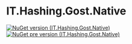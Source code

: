 # IT.Hashing.Gost.Native
[![NuGet version (IT.Hashing.Gost.Native)](https://img.shields.io/nuget/v/IT.Hashing.Gost.Native.svg)](https://www.nuget.org/packages/IT.Hashing.Gost.Native)
[![NuGet pre version (IT.Hashing.Gost.Native)](https://img.shields.io/nuget/vpre/IT.Hashing.Gost.Native.svg)](https://www.nuget.org/packages/IT.Hashing.Gost.Native)

